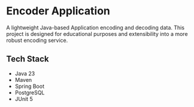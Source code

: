 # Encoder Application

A lightweight Java-based Application encoding and decoding data. This project is designed for educational purposes and extensibility into a more robust encoding service.

## Tech Stack

- Java 23
- Maven
- Spring Boot
- PostgreSQL
- JUnit 5
